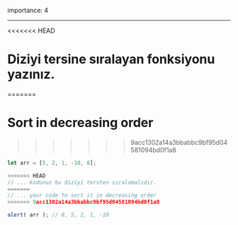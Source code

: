 importance: 4

---

<<<<<<< HEAD
# Diziyi tersine sıralayan fonksiyonu yazınız.
=======
# Sort in decreasing order
>>>>>>> 9acc1302a14a3bbabbc9bf95d04581094bd0f1a8

```js
let arr = [5, 2, 1, -10, 8];

<<<<<<< HEAD
// ... kodunuz bu diziyi tersten sıralamalıdır.
=======
// ... your code to sort it in decreasing order
>>>>>>> 9acc1302a14a3bbabbc9bf95d04581094bd0f1a8

alert( arr ); // 8, 5, 2, 1, -10
```

